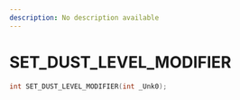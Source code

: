 ```yaml
---
description: No description available 
---
```


# SET_DUST_LEVEL_MODIFIER

```cpp
int SET_DUST_LEVEL_MODIFIER(int _Unk0);
```